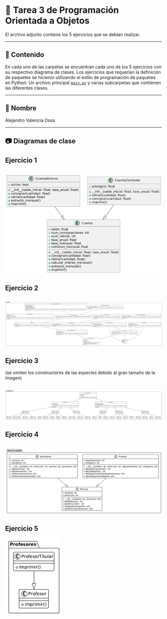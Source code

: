 # 📘 Tarea 3 de Programación Orientada a Objetos

El archivo adjunto contiene los 5 ejercicios que se debían realizar.

---

## 🧠 Contenido

En cada uno de las carpetas se encuentran cada uno de los 5 ejercicios con su respectivo diagrama de clases. Los ejercicios que requerían la definición de paquetes se hicieron utilizando el estilo de programación de paquetes en Python: Un archivo principal  [`main.py`](./) y varias subcarpetas que contienen las diferentes clases.

---

## 🚀 Nombre
Alejandro Valencia Ossa

---

##  📷 Diagramas de clase

## Ejercicio 1
![Persona](ejercicio1/cuentas.png)
---
## Ejercicio 2
![Texto alternativo](ejercicio2/inmuebles.png)
---
## Ejercicio 3 
(se omiten los constructores de las especies debido al gran tamaño de la imagen)

![Texto alternativo](ejercicio3/mascotas.png)
---
## Ejercicio 4
![Texto alternativo](ejercicio4/personas.png)
---
## Ejercicio 5
![Texto alternativo](ejercicio5/profesor.png)
